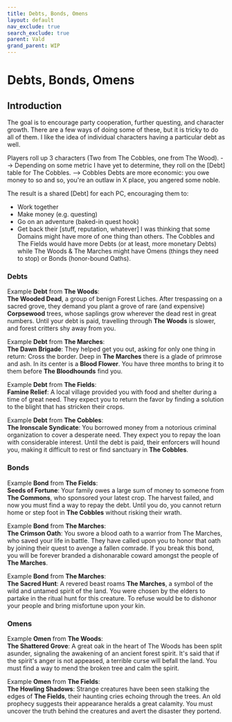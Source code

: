 ```yaml
---
title: Debts, Bonds, Omens
layout: default
nav_exclude: true
search_exclude: true
parent: Vald
grand_parent: WIP
---
```


# Debts, Bonds, Omens

## Introduction

The goal is to encourage party cooperation, further questing, and character growth.
There are a few ways of doing some of these, but it is tricky to do all of them.
I like the idea of individual characters having a particular debt as well.

Players roll up 3 characters (Two from The Cobbles, one from The Wood).
--> Depending on some metric I have yet to determine, they roll on the [Debt] table for The Cobbles.
--> Cobbles Debts are more economic: you owe money to so and so, you're an outlaw in X place, you angered some noble.

The result is a shared [Debt] for each PC, encouraging them to:
- Work together
- Make money (e.g. questing)
- Go on an adventure (baked-in quest hook)
- Get back their [stuff, reputation, whatever]
I was thinking that some Domains might have more of one thing than others. The Cobbles and The Fields would have more Debts (or at least, more monetary Debts) while The Woods & The Marches might have Omens (things they need to stop) or Bonds (honor-bound Oaths).


### Debts

Example **Debt** from **The Woods**:  
**The Wooded Dead**, a group of benign Forest Liches. After trespassing on a sacred grove, they demand you plant a grove of rare (and expensive) **Corpsewood** trees, whose saplings grow wherever the dead rest in great numbers. Until your debt is paid, travelling through **The Woods** is slower, and forest critters shy away from you.  

Example **Debt** from **The Marches**:  
**The Dawn Brigade**: They helped get you out, asking for only one thing in return: Cross the border. Deep in **The Marches** there is a glade of primrose and ash. In its center is a **Blood Flower**. You have three months to bring it to them before **The Bloodhounds** find you.

Example **Debt** from **The Fields**:  
**Famine Relief**: A local village provided you with food and shelter during a time of great need. They expect you to return the favor by finding a solution to the blight that has stricken their crops. 

Example **Debt** from **The Cobbles**:  
**The Ironscale Syndicate**: You borrowed money from a notorious criminal organization to cover a desperate need. They expect you to repay the loan with considerable interest. Until the debt is paid, their enforcers will hound you, making it difficult to rest or find sanctuary in **The Cobbles**.

### Bonds

Example **Bond** from **The Fields**:  
**Seeds of Fortune**: Your family owes a large sum of money to someone from **The Commons**, who sponsored your latest crop. The harvest failed, and now you must find a way to repay the debt. Until you do, you cannot return home or step foot in **The Cobbles** without risking their wrath.

Example **Bond** from **The Marches**:  
**The Crimson Oath**: You swore a blood oath to a warrior from The Marches, who saved your life in battle. They have called upon you to honor that oath by joining their quest to avenge a fallen comrade. If you break this bond, you will be forever branded a dishonarable coward amongst the people of **The Marches**.

Example **Bond** from **The Marches**:  
**The Sacred Hunt**: A revered beast roams **The Marches**, a symbol of the wild and untamed spirit of the land. You were chosen by the elders to partake in the ritual hunt for this creature. To refuse would be to dishonor your people and bring misfortune upon your kin.

### Omens

Example **Omen** from **The Woods**:  
**The Shattered Grove**: A great oak in the heart of The Woods has been split asunder, signaling the awakening of an ancient forest spirit. It's said that if the spirit's anger is not appeased, a terrible curse will befall the land. You must find a way to mend the broken tree and calm the spirit.

Example **Omen** from **The Fields**:  
**The Howling Shadows**: Strange creatures have been seen stalking the edges of **The Fields**, their haunting cries echoing through the trees. An old prophecy suggests their appearance heralds a great calamity. You must uncover the truth behind the creatures and avert the disaster they portend.

